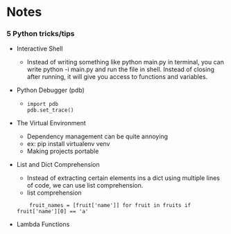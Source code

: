 # Notes
### 5 Python tricks/tips
- Interactive Shell 
    - Instead of writing something like python main.py in terminal, you can write python -i main.py and run the file in shell. Instead of closing after running, it will give you access to functions and variables. 

- Python Debugger (pdb)
    - ```
      import pdb
      pdb.set_trace()
      ```

- The Virtual Environment
    - Dependency management can be quite annoying
    - ex: pip install virtualenv venv
    - Making projects portable

- List and Dict Comprehension
    - Instead of extracting certain elements ins a dict using multiple lines of code, we can use list comprehension.
    - list comprehension
    ```
        fruit_names = [fruit['name']] for fruit in fruits if fruit['name'][0] == 'a'
    ```

- Lambda Functions
